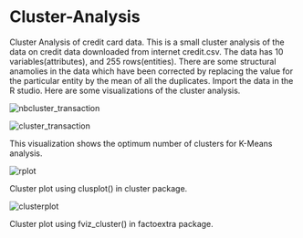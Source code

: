 # Cluster-Analysis
Cluster Analysis of credit card data.
This is a small cluster analysis of the data on credit data downloaded from internet credit.csv.
The data has 10 variables(attributes), and 255 rows(entities). There are some structural anamolies in the data which have been corrected by replacing the value for the particular entity by the mean of all the duplicates.
Import the data in the R studio.
Here are some visualizations of the cluster analysis.

![nbcluster_transaction](https://user-images.githubusercontent.com/33694989/32950026-e055eb7c-cbca-11e7-9d94-1deecd990d3a.jpeg)


![cluster_transaction](https://user-images.githubusercontent.com/33694989/32950166-6aa0bcb2-cbcb-11e7-9053-9528ff127e23.jpeg)


This visualization shows the optimum number of clusters for K-Means analysis.



![rplot](https://user-images.githubusercontent.com/33694989/32950256-ba56bf86-cbcb-11e7-9e1e-8f2ee5ed2f59.jpeg)

Cluster plot using clusplot() in cluster package.

![clusterplot](https://user-images.githubusercontent.com/33694989/32950359-0f9c2ff8-cbcc-11e7-8b11-00c43b4d6424.jpeg)

Cluster plot using fviz_cluster() in factoextra package.


